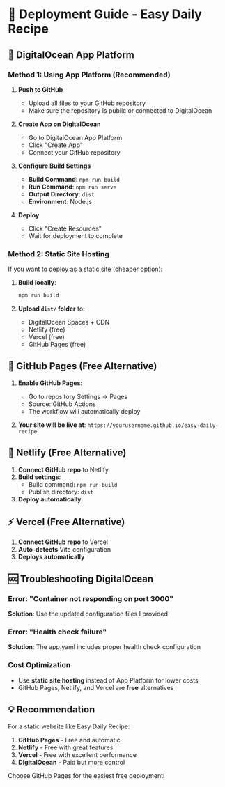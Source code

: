# 🚀 Deployment Guide - Easy Daily Recipe

## 🌊 DigitalOcean App Platform

### Method 1: Using App Platform (Recommended)

1. **Push to GitHub**
   - Upload all files to your GitHub repository
   - Make sure the repository is public or connected to DigitalOcean

2. **Create App on DigitalOcean**
   - Go to DigitalOcean App Platform
   - Click "Create App"
   - Connect your GitHub repository

3. **Configure Build Settings**
   - **Build Command**: `npm run build`
   - **Run Command**: `npm run serve`
   - **Output Directory**: `dist`
   - **Environment**: Node.js

4. **Deploy**
   - Click "Create Resources"
   - Wait for deployment to complete

### Method 2: Static Site Hosting

If you want to deploy as a static site (cheaper option):

1. **Build locally**:
   ```bash
   npm run build
   ```

2. **Upload `dist/` folder** to:
   - DigitalOcean Spaces + CDN
   - Netlify (free)
   - Vercel (free)
   - GitHub Pages (free)

## 🎯 GitHub Pages (Free Alternative)

1. **Enable GitHub Pages**:
   - Go to repository Settings → Pages
   - Source: GitHub Actions
   - The workflow will automatically deploy

2. **Your site will be live at**:
   `https://yourusername.github.io/easy-daily-recipe`

## 🔧 Netlify (Free Alternative)

1. **Connect GitHub repo** to Netlify
2. **Build settings**:
   - Build command: `npm run build`
   - Publish directory: `dist`
3. **Deploy automatically**

## ⚡ Vercel (Free Alternative)

1. **Connect GitHub repo** to Vercel
2. **Auto-detects** Vite configuration
3. **Deploys automatically**

## 🆘 Troubleshooting DigitalOcean

### Error: "Container not responding on port 3000"
**Solution**: Use the updated configuration files I provided

### Error: "Health check failure"
**Solution**: The app.yaml includes proper health check configuration

### Cost Optimization
- Use **static site hosting** instead of App Platform for lower costs
- GitHub Pages, Netlify, and Vercel are **free** alternatives

## 💡 Recommendation

For a static website like Easy Daily Recipe:
1. **GitHub Pages** - Free and automatic
2. **Netlify** - Free with great features
3. **Vercel** - Free with excellent performance
4. **DigitalOcean** - Paid but more control

Choose GitHub Pages for the easiest free deployment!